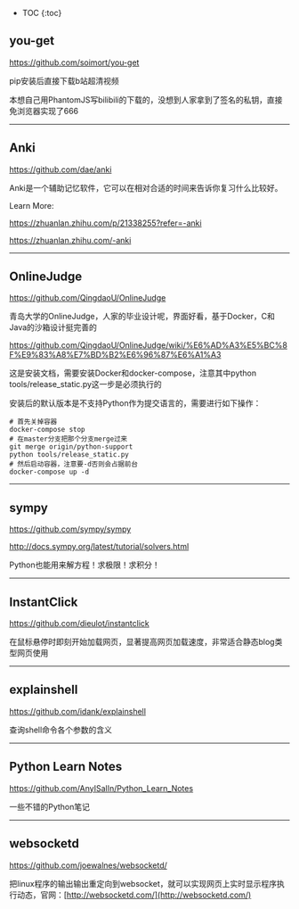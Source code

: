
* TOC
{:toc}

## you-get

https://github.com/soimort/you-get

pip安装后直接下载b站超清视频

本想自己用PhantomJS写bilibili的下载的，没想到人家拿到了签名的私钥，直接免浏览器实现了666

----

## Anki

https://github.com/dae/anki

Anki是一个辅助记忆软件，它可以在相对合适的时间来告诉你复习什么比较好。

Learn More:

https://zhuanlan.zhihu.com/p/21338255?refer=-anki

https://zhuanlan.zhihu.com/-anki

----

## OnlineJudge

https://github.com/QingdaoU/OnlineJudge

青岛大学的OnlineJudge，人家的毕业设计呢，界面好看，基于Docker，C和Java的沙箱设计挺完善的

https://github.com/QingdaoU/OnlineJudge/wiki/%E6%AD%A3%E5%BC%8F%E9%83%A8%E7%BD%B2%E6%96%87%E6%A1%A3

这是安装文档，需要安装Docker和docker-compose，注意其中python tools/release_static.py这一步是必须执行的

安装后的默认版本是不支持Python作为提交语言的，需要进行如下操作：

```
# 首先关掉容器
docker-compose stop
# 在master分支把那个分支merge过来
git merge origin/python-support
python tools/release_static.py
# 然后启动容器，注意要-d否则会占据前台
docker-compose up -d
```

-----

## sympy

https://github.com/sympy/sympy

http://docs.sympy.org/latest/tutorial/solvers.html

Python也能用来解方程！求极限！求积分！

-----

## InstantClick

https://github.com/dieulot/instantclick

在鼠标悬停时即刻开始加载网页，显著提高网页加载速度，非常适合静态blog类型网页使用

----

## explainshell 

https://github.com/idank/explainshell

查询shell命令各个参数的含义

----

## Python Learn Notes

https://github.com/AnyISalIn/Python_Learn_Notes

一些不错的Python笔记

----

## websocketd

https://github.com/joewalnes/websocketd/

把linux程序的输出输出重定向到websocket，就可以实现网页上实时显示程序执行动态，官网：[http://websocketd.com/](http://websocketd.com/)

